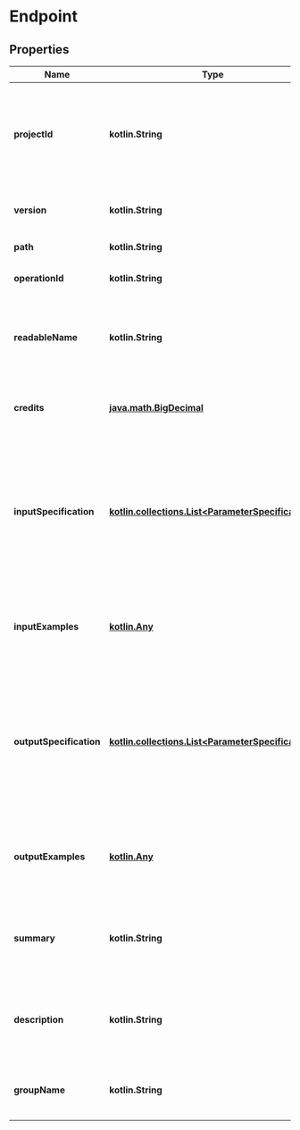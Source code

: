 
# Endpoint

## Properties
Name | Type | Description | Notes
------------ | ------------- | ------------- | -------------
**projectId** | **kotlin.String** | The ID of the project. This is auto-generated upon project creation and cannot currently be changed.  | 
**version** | **kotlin.String** | The project version under which the endpoint exists  | 
**path** | **kotlin.String** | The path of the endpoint  | 
**operationId** | **kotlin.String** | The operation ID of the endpoint.  | 
**readableName** | **kotlin.String** | The name of the endpoint formatted in a readable way (e.g., Get Endpoint Metadata).  | 
**credits** | [**java.math.BigDecimal**](java.math.BigDecimal.md) | The price of the endpoint. Valid values are integers from 1 to 100.  | 
**inputSpecification** | [**kotlin.collections.List&lt;ParameterSpecification&gt;**](ParameterSpecification.md) | A list of dictionaries. Each dictionary describes one parameter for the input, including the name, type, required boolean, and description values of that parameter. | 
**inputExamples** | [**kotlin.Any**](.md) | An example of the JSON input that a user might send. Limited to one example currently.  | 
**outputSpecification** | [**kotlin.collections.List&lt;ParameterSpecification&gt;**](ParameterSpecification.md) | A list of dictionaries. Each dictionary describes one parameter for the input, including the name, type, required boolean, and description values of that parameter. | 
**outputExamples** | [**kotlin.Any**](.md) | An example of the JSON output that a user might send. Limited to one example currently.  | 
**summary** | **kotlin.String** | The summary of the endpoint to be displayed in the sidebar on the left of the mini-API&#39;s documentation  |  [optional]
**description** | **kotlin.String** | A description of what the endpoint does. This will be shown in the mini-API documentation.  |  [optional]
**groupName** | **kotlin.String** | The name of the group of endpoints that the endpoint comes from  |  [optional]



